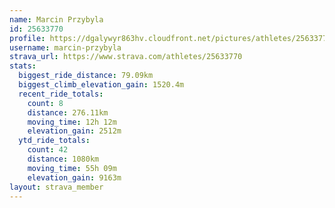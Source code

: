 ```yaml
---
name: Marcin Przybyla
id: 25633770
profile: https://dgalywyr863hv.cloudfront.net/pictures/athletes/25633770/12947173/2/large.jpg
username: marcin-przybyla
strava_url: https://www.strava.com/athletes/25633770
stats:
  biggest_ride_distance: 79.09km
  biggest_climb_elevation_gain: 1520.4m
  recent_ride_totals:
    count: 8
    distance: 276.11km
    moving_time: 12h 12m
    elevation_gain: 2512m
  ytd_ride_totals:
    count: 42
    distance: 1080km
    moving_time: 55h 09m
    elevation_gain: 9163m
layout: strava_member
--- 
```

